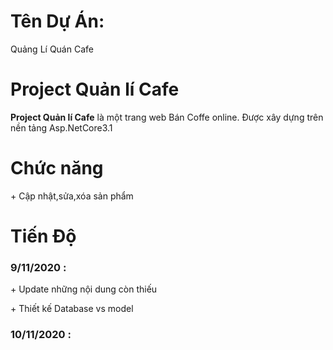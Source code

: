 # Tên Dự Án:
Quảng Lí Quán Cafe
# Project Quản lí Cafe
<p><b>Project Quản lí Cafe</b> là một trang web Bán Coffe online. Được xây dựng trên nền tảng Asp.NetCore3.1</p>
<h1>Chức năng</h1>
<p>+ Cập nhật,sửa,xóa sản phẩm</p>
<h1>Tiến Độ</h1>
 <h3>9/11/2020 :</h3>
<p>+ Update những nội dung còn thiếu</p>
<p>+ Thiết kế Database vs model</p>
<h3>10/11/2020 :</h3>

